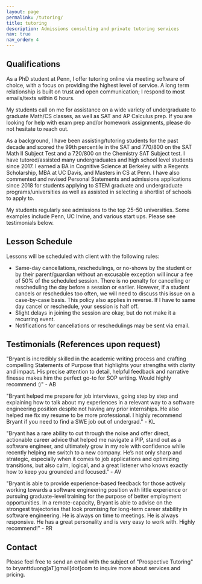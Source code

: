 ```yaml
---
layout: page
permalink: /tutoring/
title: tutoring
description: Admissions consulting and private tutoring services
nav: true
nav_order: 4
---
```


## Qualifications

As a PhD student at Penn, I offer tutoring online via meeting software of choice, with a focus on providing the highest level of service. A long term relationship is built on trust and open communication; I respond to most emails/texts within 6 hours.

My students call on me for assistance on a wide variety of undergraduate to graduate Math/CS classes, as well as SAT and AP Calculus prep. If you are looking for help with exam prep and/or homework assignments, please do not hesitate to reach out. 

As a background, I have been assisting/tutoring students for the past decade and scored the 99th percentile in the SAT and 770/800 on the SAT Math II Subject Test and a 720/800 on the Chemistry SAT Subject test. I have tutored/assisted many undergraduates and high school level students since 2017. I earned a BA in Cognitive Science at Berkeley with a Regents Scholarship, MBA at UC Davis, and Masters in CS at Penn. I have also commented and revised Personal Statements and admissions applications since 2018 for students applying to STEM graduate and undergraduate programs/universities as well as assisted in selecting a shortlist of schools to apply to.

My students regularly see admissions to the top 25-50 universities. Some examples include Penn, UC Irvine, and various start ups. Please see testimonials below.

## Lesson Schedule

Lessons will be scheduled with client with the following rules:

* Same-day cancellations, reschedulings, or no-shows by the student or by their parent/guardian without an excusable exception will incur a fee of 50% of the scheduled session. There is no penalty for cancelling or rescheduling the day before a session or earlier. However, if a student cancels or reschedules too often, we will need to discuss this issue on a case-by-case basis. This policy also applies in reverse. If I have to same day cancel or reschedule, your session is half off.
* Slight delays in joining the session are okay, but do not make it a recurring event.
* Notifications for cancellations or reschedulings may be sent via email.

## Testimonials (References upon request)

"Bryant is incredibly skilled in the academic writing process and crafting compelling Statements of Purpose that highlights your strengths with clarity and impact. His precise attention to detail, helpful feedback and narrative finesse makes him the perfect go-to for SOP writing. Would highly recommend :)" - AB

"Bryant helped me prepare for job interviews, going step by step and explaining how to talk about my experiences in a relevant way to a software engineering position despite not having any prior internships. He also helped me fix my resume to be more professional. I highly recommend Bryant if you need to find a SWE job out of undergrad." - KL

"Bryant has a rare ability to cut through the noise and offer direct, actionable career advice that helped me navigate a PIP, stand out as a software engineer, and ultimately grow in my role with confidence while recently helping me switch to a new company. He’s not only sharp and strategic, especially when it comes to job applications and optimizing transitions, but also calm, logical, and a great listener who knows exactly how to keep you grounded and focused." - AV

"Bryant is able to provide experience-based feedback for those actively working towards a software engineering position with little experience or pursuing graduate-level training for the purpose of better employment opportunities. In a remote-capacity, Bryant is able to advise on the strongest trajectories that look promising for long-term career stability in software engineering. He is always on time to meetings. He is always responsive. He has a great personality and is very easy to work with. Highly recommend!" - RR

## Contact

Please feel free to send an email with the subject of "Prospective Tutoring" to bryanttduong[aT]gmail[dot]com to inquire more about services and pricing.
